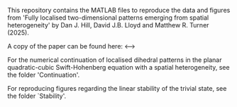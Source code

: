 This repository contains the MATLAB files to reproduce the data and figures from 'Fully localised two-dimensional patterns emerging from spatial heterogeneity' by Dan J. Hill, David J.B. Lloyd and Matthew R. Turner (2025).

A copy of the paper can be found here: <-->

For the numerical continuation of localised dihedral patterns in the planar quadratic-cubic Swift-Hohenberg equation with a spatial heterogeneity, see the folder 'Continuation'.

For reproducing figures regarding the linear stability of the trivial state, see the folder `Stability'.
